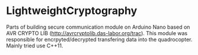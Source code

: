 LightweightCryptography
=======================

Parts of building secure communication module on Arduino Nano based on AVR CRYPTO LIB (http://avrcryptolib.das-labor.org/trac). This module was responsible for encrpyted/decrypted transfering data into the quadrocopter. Mainly tried use C++11.
